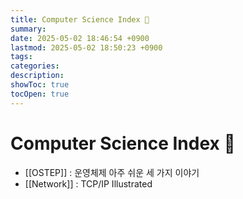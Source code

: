 ```yaml
---
title: Computer Science Index 🤖
summary: 
date: 2025-05-02 18:46:54 +0900
lastmod: 2025-05-02 18:50:23 +0900
tags: 
categories: 
description: 
showToc: true
tocOpen: true
---
```


# Computer Science Index 🤖

- [[OSTEP]] : 운영체제 아주 쉬운 세 가지 이야기
- [[Network]] : TCP/IP Illustrated
